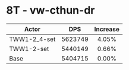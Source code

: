 # 8T - vw-cthun-dr
| Actor | DPS | Increase |
|---|:---:|:---:|
|TWW1-2_4-set|5623749|4.05%|
|TWW1-2-set|5440149|0.66%|
|Base|5404715|0.00%|
